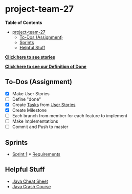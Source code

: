 # project-team-27

**Table of Contents**

- [project-team-27](#project-team-27)
	- [To-Dos (Assignment)](#to-dos-assignment)
	- [Sprints](#sprints)
	- [Helpful Stuff](#helpful-stuff)

[**Click here to see stories**](https://github.com/cs361fall2018/project-team-27/wiki/User-Stories)

[**Click here to see our Definition of Done**](https://github.com/cs361fall2018/project-team-27/wiki/Definition-of-Done)

## To-Dos (Assignment)

- [x] Make User Stories
- [ ] Define "done"
- [x] Create [Tasks](https://github.com/cs361fall2018/project-team-27/issues) from [User Stories](https://github.com/cs361fall2018/project-team-27/wiki/User-Stories)
- [x] Create Milestone
- [ ] Each branch from member for each feature to implement
- [ ] Make Implementations
- [ ] Commit and Push to master

## Sprints

- [Sprint 1](https://cs361fall2018.github.io/assignments/sprint1/) \* [Requirements](https://cs361fall2018.github.io/docs/battleship-requirements.pdf)

## Helpful Stuff

- [Java Cheat Sheet](https://introcs.cs.princeton.edu/java/11cheatsheet/)
- [Java Crash Course](http://www.cs.rpi.edu/courses/fall02/netprog/notes/javaintro.pdf)

